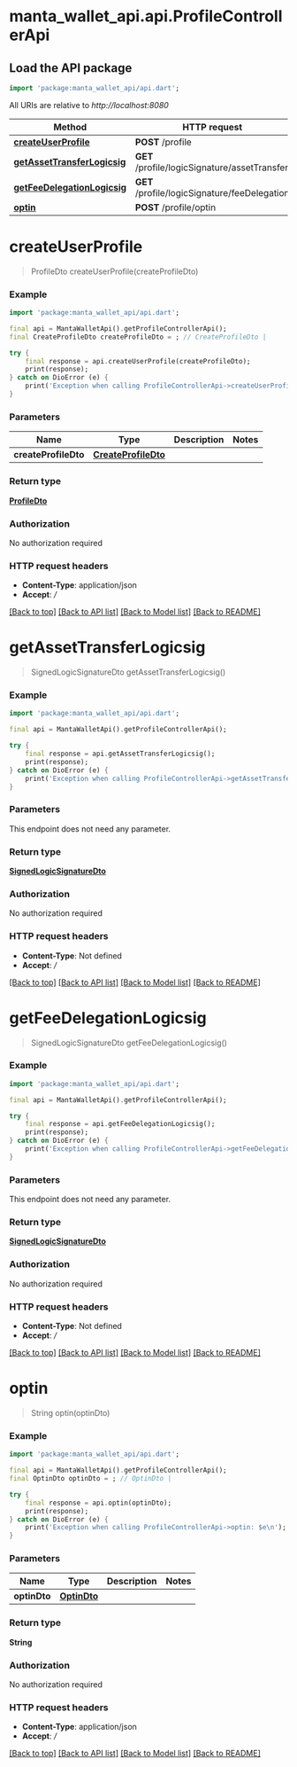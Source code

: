 # manta_wallet_api.api.ProfileControllerApi

## Load the API package
```dart
import 'package:manta_wallet_api/api.dart';
```

All URIs are relative to *http://localhost:8080*

Method | HTTP request | Description
------------- | ------------- | -------------
[**createUserProfile**](ProfileControllerApi.md#createuserprofile) | **POST** /profile | 
[**getAssetTransferLogicsig**](ProfileControllerApi.md#getassettransferlogicsig) | **GET** /profile/logicSignature/assetTransfer | 
[**getFeeDelegationLogicsig**](ProfileControllerApi.md#getfeedelegationlogicsig) | **GET** /profile/logicSignature/feeDelegation | 
[**optin**](ProfileControllerApi.md#optin) | **POST** /profile/optin | 


# **createUserProfile**
> ProfileDto createUserProfile(createProfileDto)



### Example
```dart
import 'package:manta_wallet_api/api.dart';

final api = MantaWalletApi().getProfileControllerApi();
final CreateProfileDto createProfileDto = ; // CreateProfileDto | 

try {
    final response = api.createUserProfile(createProfileDto);
    print(response);
} catch on DioError (e) {
    print('Exception when calling ProfileControllerApi->createUserProfile: $e\n');
}
```

### Parameters

Name | Type | Description  | Notes
------------- | ------------- | ------------- | -------------
 **createProfileDto** | [**CreateProfileDto**](CreateProfileDto.md)|  | 

### Return type

[**ProfileDto**](ProfileDto.md)

### Authorization

No authorization required

### HTTP request headers

 - **Content-Type**: application/json
 - **Accept**: */*

[[Back to top]](#) [[Back to API list]](../README.md#documentation-for-api-endpoints) [[Back to Model list]](../README.md#documentation-for-models) [[Back to README]](../README.md)

# **getAssetTransferLogicsig**
> SignedLogicSignatureDto getAssetTransferLogicsig()



### Example
```dart
import 'package:manta_wallet_api/api.dart';

final api = MantaWalletApi().getProfileControllerApi();

try {
    final response = api.getAssetTransferLogicsig();
    print(response);
} catch on DioError (e) {
    print('Exception when calling ProfileControllerApi->getAssetTransferLogicsig: $e\n');
}
```

### Parameters
This endpoint does not need any parameter.

### Return type

[**SignedLogicSignatureDto**](SignedLogicSignatureDto.md)

### Authorization

No authorization required

### HTTP request headers

 - **Content-Type**: Not defined
 - **Accept**: */*

[[Back to top]](#) [[Back to API list]](../README.md#documentation-for-api-endpoints) [[Back to Model list]](../README.md#documentation-for-models) [[Back to README]](../README.md)

# **getFeeDelegationLogicsig**
> SignedLogicSignatureDto getFeeDelegationLogicsig()



### Example
```dart
import 'package:manta_wallet_api/api.dart';

final api = MantaWalletApi().getProfileControllerApi();

try {
    final response = api.getFeeDelegationLogicsig();
    print(response);
} catch on DioError (e) {
    print('Exception when calling ProfileControllerApi->getFeeDelegationLogicsig: $e\n');
}
```

### Parameters
This endpoint does not need any parameter.

### Return type

[**SignedLogicSignatureDto**](SignedLogicSignatureDto.md)

### Authorization

No authorization required

### HTTP request headers

 - **Content-Type**: Not defined
 - **Accept**: */*

[[Back to top]](#) [[Back to API list]](../README.md#documentation-for-api-endpoints) [[Back to Model list]](../README.md#documentation-for-models) [[Back to README]](../README.md)

# **optin**
> String optin(optinDto)



### Example
```dart
import 'package:manta_wallet_api/api.dart';

final api = MantaWalletApi().getProfileControllerApi();
final OptinDto optinDto = ; // OptinDto | 

try {
    final response = api.optin(optinDto);
    print(response);
} catch on DioError (e) {
    print('Exception when calling ProfileControllerApi->optin: $e\n');
}
```

### Parameters

Name | Type | Description  | Notes
------------- | ------------- | ------------- | -------------
 **optinDto** | [**OptinDto**](OptinDto.md)|  | 

### Return type

**String**

### Authorization

No authorization required

### HTTP request headers

 - **Content-Type**: application/json
 - **Accept**: */*

[[Back to top]](#) [[Back to API list]](../README.md#documentation-for-api-endpoints) [[Back to Model list]](../README.md#documentation-for-models) [[Back to README]](../README.md)

